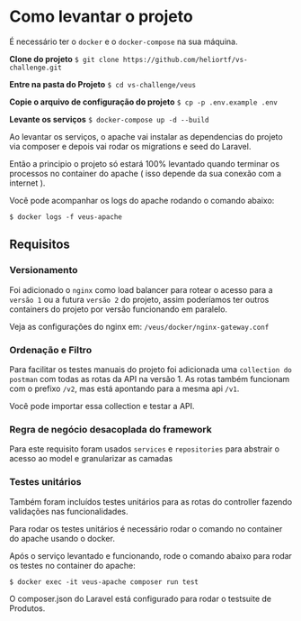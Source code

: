 # Como levantar o projeto

É necessário ter o `docker` e o `docker-compose` na sua máquina.

**Clone do projeto**
`$ git clone https://github.com/heliortf/vs-challenge.git`

**Entre na pasta do Projeto**
`$ cd vs-challenge/veus`

**Copie o arquivo de configuração do projeto**
`$ cp -p .env.example .env`

**Levante os serviços**
`$ docker-compose up -d --build`

Ao levantar os serviços, o apache vai instalar as dependencias do projeto via composer e depois vai rodar os migrations e seed do Laravel.

Então a principio o projeto só estará 100% levantado quando terminar os processos no container do apache ( isso depende da sua conexão com a internet ).

Você pode acompanhar os logs do apache rodando o comando abaixo:

`$ docker logs -f veus-apache`

## Requisitos

### Versionamento
Foi adicionado o `nginx` como load balancer para rotear o acesso para a `versão 1` ou a futura `versão 2` do projeto, assim poderíamos ter outros containers do projeto por versão funcionando em paralelo.

Veja as configurações do nginx em:
`/veus/docker/nginx-gateway.conf`

### Ordenação e Filtro
Para facilitar os testes manuais do projeto foi adicionada uma `collection do postman` com todas as rotas da API na versão 1. As rotas também funcionam com o prefixo `/v2`, mas está apontando para a mesma api `/v1`.

Você pode importar essa collection e testar a API.

### Regra de negócio desacoplada do framework
Para este requisito foram usados `services` e `repositories` para abstrair o acesso ao model e granularizar as camadas

### Testes unitários
Também foram incluídos testes unitários para as rotas do controller fazendo validações nas funcionalidades.

Para rodar os testes unitários é necessário rodar o comando no container do apache usando o docker.

Após o serviço levantado e funcionando, rode o comando abaixo para rodar os testes no container do apache:

`$ docker exec -it veus-apache composer run test`

O composer.json do Laravel está configurado para rodar o testsuite de Produtos.